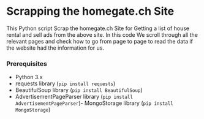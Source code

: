 # Scrapping the homegate.ch Site

This Python script Scrap the homegate.ch Site for Getting a list of house rental and sell ads from the above site. In this code We scroll through all the relevant pages and check how to go from page to page to read the data if the website had the information for us.

### Prerequisites

- Python 3.x
- requests library (`pip install requests`)
- BeautifulSoup library (`pip install BeautifulSoup`)
- AdvertisementPageParser library (`pip install AdvertisementPageParser`)- MongoStorage library (`pip install MongoStorage`)